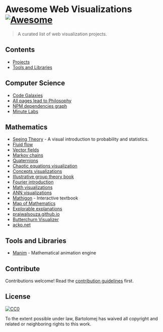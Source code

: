 # Awesome Web Visualizations [![Awesome](https://awesome.re/badge.svg)](https://awesome.re)

> A curated list of web visualization projects.


## Contents

- [Projects](#projects)
- [Tools and Libraries](#tools-and-libraries)


## Computer Science

- [Code Galaxies](https://anvaka.github.io/pm/#/?_k=qupjwr)
- [All pages lead to Philosophy](https://www.xefer.com/wikipedia)
- [NPM dependencies graph](http://npm.anvaka.com/#/)
- [Minute Labs](https://minutelabs.io/)

## Mathematics

- [Seeing Theory](https://seeing-theory.brown.edu/) - A visual introduction to probability and statistics.
- [Fluid flow](https://paveldogreat.github.io/WebGL-Fluid-Simulation/)
- [Vector fields](https://anvaka.github.io/fieldplay)
- [Markov chains](http://setosa.io/ev/markov-chains/)
- [Quaternions](https://eater.net/quaternions)
- [Chaotic equations visualization](https://chaos-equations.glitch.me/?p=VNYAVO)
- [Concepts visualizations](https://conceptviz.github.io/)
- [Illustrative group theory book](http://www.coloring-book.co/)
- [Fourier introduction](http://www.jezzamon.com/fourier/)
- [Math visualizations](https://visualizingmath.tumblr.com/)
- [ANN visualizations](https://colah.github.io/)
- [Mathigon](https://mathigon.org/) - Interactive textbook
- [Map of Mathematics](https://www.quantamagazine.org/the-map-of-mathematics-20200213/)
- [Explorable explanations](https://ncase.me/)
- [prajwalsouza.github.io](https://prajwalsouza.github.io/)
- [Butterchurn Visualizer](https://butterchurnviz.com/)
- [acko.net](http://acko.net/)

## Tools and Libraries
- [Manim](https://github.com/3b1b/manim) - Mathematical animation engine


## Contribute

Contributions welcome! Read the [contribution guidelines](contributing.md) first.


## License

[![CC0](https://mirrors.creativecommons.org/presskit/buttons/88x31/svg/cc-zero.svg)](https://creativecommons.org/publicdomain/zero/1.0)

To the extent possible under law, Bartolomej has waived all copyright and
related or neighboring rights to this work.
